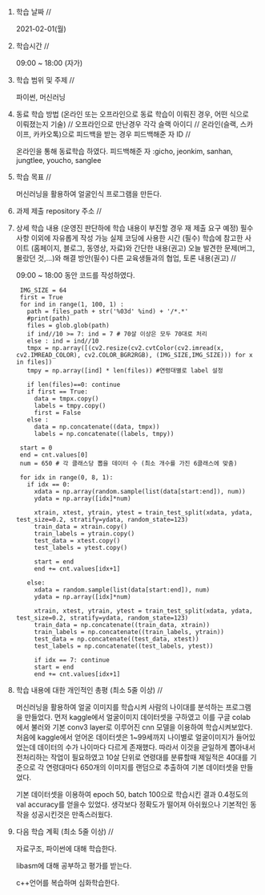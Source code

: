1. 학습 날짜 // 

    2021-02-01(월)
 
2. 학습시간 // 

    09:00 ~ 18:00 (자가)
    
3. 학습 범위 및 주제 // 
    
    파이썬, 머신러닝
    
4. 동료 학습 방법 (온라인 또는 오프라인으로 동료 학습이 이뤄진 경우, 어떤 식으로 이뤄졌는지 기술) // 오프라인으로 만난경우 각각 슬랙 아이디 // 온라인(슬랙, 스카이프, 카카오톡)으로 피드백을 받는 경우 피드백해준 자 ID // 

    온라인을 통해 동료학습 하였다.  피드백해준 자 :gicho, jeonkim, sanhan, jungtlee, youcho, sanglee

5. 학습 목표 //

    머신러닝을 활용하여 얼굴인식 프로그램을 만든다.
    
6. 과제 제출 repository 주소 // 
    
    
    
7. 상세 학습 내용 (운영진 판단하에 학습 내용이 부진할 경우 재 제출 요구 예정) 필수사항 이외에 자유롭게 작성 가능 실제 코딩에 사용한 시간 (필수) 학습에 참고한 사이트 (홈페이지, 블로그, 동영상, 자료)와 간단한 내용(권고) 오늘 발견한 문제(버그, 몰랐던 것,...)와 해결 방안(필수) 다른 교육생들과의 협업, 토론 내용(권고) //
    
    09:00 ~ 18:00 동안 코드를 작성하였다.

        IMG_SIZE = 64
        first = True
        for ind in range(1, 100, 1) :
          path = files_path + str('%03d' %ind) + '/*.*'
          #print(path)
          files = glob.glob(path)
          if ind//10 >= 7: ind = 7 # 70살 이상은 모두 70대로 처리
          else : ind = ind//10
          tmpx = np.array([(cv2.resize(cv2.cvtColor(cv2.imread(x, cv2.IMREAD_COLOR), cv2.COLOR_BGR2RGB), (IMG_SIZE,IMG_SIZE))) for x in files])
          tmpy = np.array([ind] * len(files)) #연령대별로 label 설정

          if len(files)==0: continue
          if first == True:
            data = tmpx.copy()
            labels = tmpy.copy()
            first = False
          else :
            data = np.concatenate((data, tmpx))
            labels = np.concatenate((labels, tmpy))

        start = 0
        end = cnt.values[0]
        num = 650 # 각 클래스당 뽑을 데이터 수 (최소 개수를 가진 6클래스에 맞춤)

        for idx in range(0, 8, 1):
          if idx == 0:
            xdata = np.array(random.sample(list(data[start:end]), num))
            ydata = np.array([idx]*num)

            xtrain, xtest, ytrain, ytest = train_test_split(xdata, ydata, test_size=0.2, stratify=ydata, random_state=123)
            train_data = xtrain.copy()
            train_labels = ytrain.copy()
            test_data = xtest.copy()
            test_labels = ytest.copy()

            start = end
            end += cnt.values[idx+1]

          else:
            xdata = random.sample(list(data[start:end]), num)
            ydata = np.array([idx]*num)

            xtrain, xtest, ytrain, ytest = train_test_split(xdata, ydata, test_size=0.2, stratify=ydata, random_state=123)
            train_data = np.concatenate((train_data, xtrain))
            train_labels = np.concatenate((train_labels, ytrain))
            test_data = np.concatenate((test_data, xtest))
            test_labels = np.concatenate((test_labels, ytest))

            if idx == 7: continue
            start = end
            end += cnt.values[idx+1]

8. 학습 내용에 대한 개인적인 총평 (최소 5줄 이상) //

    머신러닝을 활용하여 얼굴 이미지를 학습시켜 사람의 나이대를 분석하는 프로그램을 만들었다. 먼저 kaggle에서 얼굴이미지 데이터셋을 구하였고 이를 구글 colab에서 불러와 기본 conv3 layer로 이루어진 cnn 모델을 이용하여 학습시켜보았다. 처음에 kaggle에서 얻어온 데이터셋은 1~99세까지 나이별로 얼굴이미지가 들어있었는데 데이터의 수가 나이마다 다르게 존재했다. 따라서 이것을 균일하게 뽑아내서 전처리하는 작업이 필요하였고 10살 단위로 연령대를 분류할때 제일적은 40대를 기준으로 각 연령대마다 650개의 이미지를 랜덤으로 추출하여 기본 데이터셋을 만들었다. 
    
    기본 데이터셋을 이용하여 epoch 50, batch 100으로 학습시킨 결과 0.4정도의 val accuracy를 얻을수 있었다. 생각보다 정확도가 떨어져 아쉬웠으나 기본적인 동작을 성공시킨것은 만족스러웠다.
    
9. 다음 학습 계획 (최소 5줄 이상) // 
    
    자료구조, 파이썬에 대해 학습한다.
    
    libasm에 대해 공부하고 평가를 받는다.
    
    c++언어를 복습하며 심화학습한다.